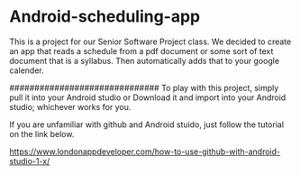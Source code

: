 # Android-scheduling-app
This is a project for our Senior Software Project class.  We decided to create an app that reads a schedule from a pdf document or some sort of text document that is a syllabus. Then automatically adds that to your google calender. 

##############################
To play with this project, simply pull it into your Android studio
or
Download it and import into your Android studio; whichever works for you.

If you are unfamiliar with github and Android stuido, just follow the tutorial on the link below.

https://www.londonappdeveloper.com/how-to-use-github-with-android-studio-1-x/

